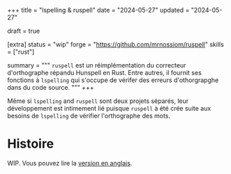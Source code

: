 +++
title = "lspelling & ruspell"
date = "2024-05-27"
updated = "2024-05-27"

draft = true

[extra]
status = "wip"
forge = "https://github.com/mrnossiom/ruspell"
skills = ["rust"]

summary = """
`ruspell` est un réimplémentation du correcteur d'orthographe répandu Hunspell en Rust. Entre autres, il fournit ses fonctions à `lspelling` qui s'occupe de vérifer des erreurs d'othorgrapghe dans du code source.
"""
+++

Même si `lspelling` and `ruspell` sont deux projets séparés, leur développement est intimement lié puisque `ruspell` à été crée suite aux besoins de `lspelling` de vérifier l'orthographe des mots.

# Histoire

WIP. Vous pouvez lire la [version en anglais](@/projects/lspelling-ruspell.md#story).
